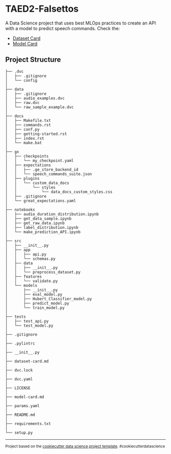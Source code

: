 TAED2-Falsettos
==============================

A Data Science project that uses best MLOps practices to create an API with a model to predict speech commands. Check the:

- [Dataset Card](dataset-card.md) 
- [Model Card](model-card.md)

Project Structure
------------

    ├── .dvc
    │   ├── .gitignore    
    │   └── config    
    │
    ├── data
    │   ├── .gitignore
    │   ├── audio_examples.dvc
    │   ├── raw.dvc
    │   └── raw_sample_example.dvc 
    │
    ├── docs
    │   ├── Makefile.txt
    │   ├── commands.rst
    │   ├── conf.py
    │   ├── getting-started.rst
    │   ├── index.rst
    │   └── make.bat 
    │
    ├── gx
    │   ├── checkpoints
    │   │   └── my_checkpoint.yaml
    │   ├── expectations
    │   │   ├── .ge_store_backend_id
    │   │   └── speech_commands_suite.json
    │   ├── plugins
    │   │   └── custom_data_docs
    │   │       └── styles
    │   │           └── data_docs_custom_styles.css
    │   ├── .gitignore
    │   └── great_expectations.yaml 
    │
    ├── notebooks
    │   ├── audio_duration_distribution.ipynb
    │   ├── get_data_sample.ipynb
    │   ├── get_raw_data.ipynb
    │   ├── label_distribution.ipynb
    │   └── make_prediction_API.ipynb 
    │
    ├── src                
    │   ├── __init__.py   
    │   ├── app        
    │   │   ├── api.py
    │   │   └── schemas.py
    │   ├── data           
    │   │   ├── __init__.py
    │   │   └── preprocess_dataset.py
    │   ├── features      
    │   │   └── validate.py
    │   └── models        
    │       ├── __init__.py
    │       ├── eval_model.py
    │       ├── Hubert_Classifier_model.py
    │       ├── predict_model.py
    │       └── train_model.py
    │
    ├── tests
    │   ├── test_api.py
    │   └── test_model.py
    │
    ├── .gitignore
    │
    ├── .pylintrc
    │
    ├── __init__.py
    │
    ├── dataset-card.md
    │
    ├── dvc.lock
    │
    ├── dvc.yaml
    │
    ├── LICENSE
    │
    ├── model-card.md
    │
    ├── params.yaml
    │
    ├── README.md
    │
    ├── requirements.txt
    │
    └── setup.py          

--------

<p><small>Project based on the <a target="_blank" href="https://drivendata.github.io/cookiecutter-data-science/">cookiecutter data science project template</a>. #cookiecutterdatascience</small></p>

